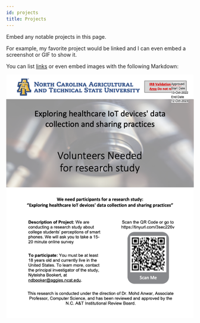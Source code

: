 ```yaml
---
id: projects
title: Projects
---
```


Embed any notable projects in this page.

For example, my favorite project would be linked and I can even embed
a screenshot or GIF to show it.

You can list [links](https://www.hashicorp.com/resources/test-driven-development-tdd-for-infrastructure)
or even embed images with the following Markdown:
<!-- ./assets/tech-portfolio/docs/website_CV.pdf -->
![Add alternate text for image](./assets/Stamped_Recruitment_Flyer_2022-10-12.png)
